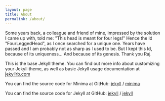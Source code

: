 ```yaml
---
layout: page
title: About
permalink: /about/
---
```


Some years back, a colleague and friend of mine, impressed by the
solution I came up with, told me: "This head is meant for four legs!"
Hence the Id "FourLeggedHead", as I once searched for a unique one.
Years have passed and I am probably not as sharp as I used to be.
But I kept this Id, because of its uniqueness... And because of its
genesis. Thank you Raj.

This is the base Jekyll theme. You can find out more info about customizing your Jekyll theme, as well as basic Jekyll usage documentation at [jekyllrb.com](https://jekyllrb.com/)

You can find the source code for Minima at GitHub:
[jekyll][jekyll-organization] /
[minima](https://github.com/jekyll/minima)

You can find the source code for Jekyll at GitHub:
[jekyll][jekyll-organization] /
[jekyll](https://github.com/jekyll/jekyll)


[jekyll-organization]: https://github.com/jekyll
